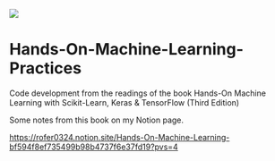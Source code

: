 ![](https://assets.stickpng.com/images/5848152fcef1014c0b5e4967.png) 

# Hands-On-Machine-Learning-Practices
 Code development from the readings of the book Hands-On Machine Learning with Scikit-Learn, Keras & TensorFlow (Third Edition)

Some notes from this book on my Notion page.

https://rofer0324.notion.site/Hands-On-Machine-Learning-bf594f8ef735499b98b4737f6e37fd19?pvs=4
